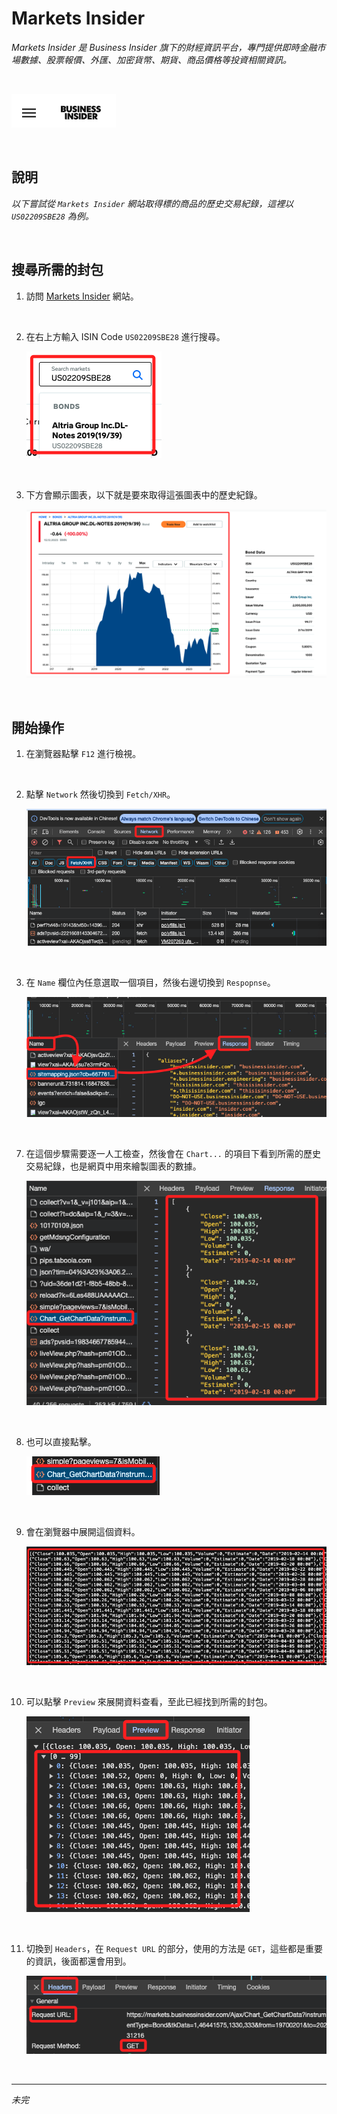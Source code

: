 # Markets Insider

_Markets Insider 是 Business Insider 旗下的財經資訊平台，專門提供即時金融市場數據、股票報價、外匯、加密貨幣、期貨、商品價格等投資相關資訊。_

<br>

![](images/img_23.png)

<br>

## 說明

_以下嘗試從 `Markets Insider` 網站取得標的商品的歷史交易紀錄，這裡以 `US02209SBE28` 為例。_

<br>

## 搜尋所需的封包

1. 訪問 [Markets Insider](https://markets.businessinsider.com/) 網站。

<br>

2. 在右上方輸入 ISIN Code `US02209SBE28` 進行搜尋。

    ![](images/img_24.png)

<br>

3. 下方會顯示圖表，以下就是要來取得這張圖表中的歷史紀錄。

    ![](images/img_25.png)

<br>

## 開始操作

1. 在瀏覽器點擊 `F12` 進行檢視。

<br>

2. 點擊 `Network` 然後切換到 `Fetch/XHR`。

    ![](images/img_26.png)

<br>

3. 在 `Name` 欄位內任意選取一個項目，然後右邊切換到 `Respopnse`。

    ![](images/img_27.png)

<br>

7. 在這個步驟需要逐一人工檢查，然後會在 `Chart...` 的項目下看到所需的歷史交易紀錄，也是網頁中用來繪製圖表的數據。

    ![](images/img_28.png)

<br>

8. 也可以直接點擊。

    ![](images/img_29.png)

<br>

9. 會在瀏覽器中展開這個資料。

    ![](images/img_30.png)

<br>

10. 可以點擊 `Preview` 來展開資料查看，至此已經找到所需的封包。

    ![](images/img_31.png)

<br>

11. 切換到 `Headers`，在 `Request URL` 的部分，使用的方法是 `GET`，這些都是重要的資訊，後面都還會用到。

    ![](images/img32.png)

<br>

___

_未完_